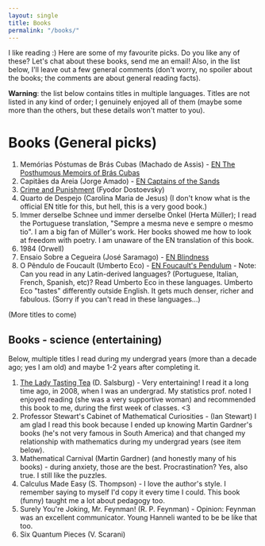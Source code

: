 ```yaml
---
layout: single
title: Books
permalink: "/books/"
---
```


I like reading :) Here are some of my favourite picks. Do you like any of these? Let's chat about these books, send me an email!
Also, in the list below, I'll leave out a few general comments (don't worry, no spoiler about the books; the comments are about general reading facts).

**Warning**: the list below contains titles in multiple languages.
Titles are not listed in any kind of order; I genuinely enjoyed all of them (maybe some more than the others, but these details won't matter to you).


# Books (General picks)

1. Memórias Póstumas de Brás Cubas (Machado de Assis) - [EN The Posthumous Memoirs of Brás Cubas
](https://en.wikipedia.org/wiki/The_Posthumous_Memoirs_of_Br%C3%A1s_Cubas)
1. Capitães da Areia (Jorge Amado) - [EN Captains of the Sands
](https://en.wikipedia.org/wiki/Captains_of_the_Sands)
1. [Crime and Punishment](https://en.wikipedia.org/wiki/Crime_and_Punishment) (Fyodor Dostoevsky)
1. Quarto de Despejo (Carolina Maria de Jesus) (I don't know what is the official EN title for this, but hell, this is a very good book.)
1. Immer derselbe Schnee und immer derselbe Onkel (Herta Müller); I read the Portuguese translation, "Sempre a mesma neve e sempre o mesmo tio". I am a big fan of Müller's work. Her books showed me how to look at freedom with poetry. I am unaware of the EN translation of this book.
1. 1984 (Orwell)
1. Ensaio Sobre a Cegueira (José Saramago) - [EN Blindness](https://en.wikipedia.org/wiki/Blindness_(novel))
1. O Pêndulo de Foucault (Umberto Eco) - [EN Foucault's Pendulum](https://en.wikipedia.org/wiki/Foucault%27s_Pendulum) - Note: Can you read in any Latin-derived languages? (Portuguese, Italian, French, Spanish, etc)? Read Umberto Eco in these languages. Umberto Eco "tastes" differently outside English. It gets much denser, richer and fabulous. (Sorry if you can't read in these languages...)


(More titles to come)

## Books - science (entertaining)

Below, multiple titles I read during my undergrad years (more than a decade ago; yes I am old) and maybe 1-2 years after completing it.

1. [The Lady Tasting Tea](https://en.wikipedia.org/wiki/The_Lady_Tasting_Tea) (D. Salsburg) - Very entertaining! I read it a long time ago, in 2008, when I was an undergrad. My statistics prof. noted I enjoyed reading (she was a very supportive woman) and recommended this book to me, during the first week of classes. <3
1. Professor Stewart's Cabinet of Mathematical Curiosities - (Ian Stewart) I am glad I read this book because I ended up knowing Martin Gardner's books (he's not very famous in South America) and that changed my relationship with mathematics during my undergrad years (see item below).
1. Mathematical Carnival (Martin Gardner) (and honestly many of his books) - during anxiety, those are the best. Procrastination? Yes, also true. I still like the puzzles.
1. Calculus Made Easy (S. Thompson) - I love the author's style. I remember saying to myself I'd copy it every time I could. This book (funny) taught me a lot about pedagogy too.
1. Surely You're Joking, Mr. Feynman! (R. P. Feynman) - Opinion: Feynman was an excellent communicator. Young Hanneli wanted to be be like that too.
1. Six Quantum Pieces (V. Scarani)


